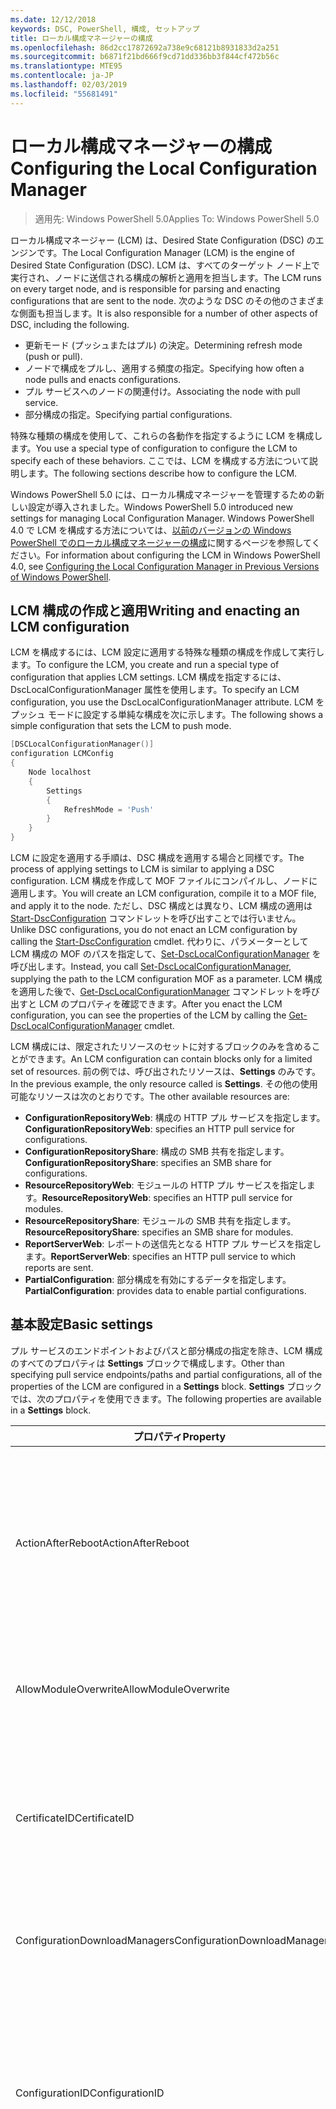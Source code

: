 ```yaml
---
ms.date: 12/12/2018
keywords: DSC, PowerShell, 構成, セットアップ
title: ローカル構成マネージャーの構成
ms.openlocfilehash: 86d2cc17872692a738e9c68121b8931833d2a251
ms.sourcegitcommit: b6871f21bd666f9cd71dd336bb3f844cf472b56c
ms.translationtype: MTE95
ms.contentlocale: ja-JP
ms.lasthandoff: 02/03/2019
ms.locfileid: "55681491"
---
```

# <a name="configuring-the-local-configuration-manager"></a><span data-ttu-id="95be9-103">ローカル構成マネージャーの構成</span><span class="sxs-lookup"><span data-stu-id="95be9-103">Configuring the Local Configuration Manager</span></span>

> <span data-ttu-id="95be9-104">適用先: Windows PowerShell 5.0</span><span class="sxs-lookup"><span data-stu-id="95be9-104">Applies To: Windows PowerShell 5.0</span></span>

<span data-ttu-id="95be9-105">ローカル構成マネージャー (LCM) は、Desired State Configuration (DSC) のエンジンです。</span><span class="sxs-lookup"><span data-stu-id="95be9-105">The Local Configuration Manager (LCM) is the engine of Desired State Configuration (DSC).</span></span>
<span data-ttu-id="95be9-106">LCM は、すべてのターゲット ノード上で実行され、ノードに送信される構成の解析と適用を担当します。</span><span class="sxs-lookup"><span data-stu-id="95be9-106">The LCM runs on every target node, and is responsible for parsing and enacting configurations that are sent to the node.</span></span>
<span data-ttu-id="95be9-107">次のような DSC のその他のさまざまな側面も担当します。</span><span class="sxs-lookup"><span data-stu-id="95be9-107">It is also responsible for a number of other aspects of DSC, including the following.</span></span>

- <span data-ttu-id="95be9-108">更新モード (プッシュまたはプル) の決定。</span><span class="sxs-lookup"><span data-stu-id="95be9-108">Determining refresh mode (push or pull).</span></span>
- <span data-ttu-id="95be9-109">ノードで構成をプルし、適用する頻度の指定。</span><span class="sxs-lookup"><span data-stu-id="95be9-109">Specifying how often a node pulls and enacts configurations.</span></span>
- <span data-ttu-id="95be9-110">プル サービスへのノードの関連付け。</span><span class="sxs-lookup"><span data-stu-id="95be9-110">Associating the node with pull service.</span></span>
- <span data-ttu-id="95be9-111">部分構成の指定。</span><span class="sxs-lookup"><span data-stu-id="95be9-111">Specifying partial configurations.</span></span>

<span data-ttu-id="95be9-112">特殊な種類の構成を使用して、これらの各動作を指定するように LCM を構成します。</span><span class="sxs-lookup"><span data-stu-id="95be9-112">You use a special type of configuration to configure the LCM to specify each of these behaviors.</span></span>
<span data-ttu-id="95be9-113">ここでは、LCM を構成する方法について説明します。</span><span class="sxs-lookup"><span data-stu-id="95be9-113">The following sections describe how to configure the LCM.</span></span>

<span data-ttu-id="95be9-114">Windows PowerShell 5.0 には、ローカル構成マネージャーを管理するための新しい設定が導入されました。</span><span class="sxs-lookup"><span data-stu-id="95be9-114">Windows PowerShell 5.0 introduced new settings for managing Local Configuration Manager.</span></span>
<span data-ttu-id="95be9-115">Windows PowerShell 4.0 で LCM を構成する方法については、[以前のバージョンの Windows PowerShell でのローカル構成マネージャーの構成](metaconfig4.md)に関するページを参照してください。</span><span class="sxs-lookup"><span data-stu-id="95be9-115">For information about configuring the LCM in Windows PowerShell 4.0, see [Configuring the Local Configuration Manager in Previous Versions of Windows PowerShell](metaconfig4.md).</span></span>

## <a name="writing-and-enacting-an-lcm-configuration"></a><span data-ttu-id="95be9-116">LCM 構成の作成と適用</span><span class="sxs-lookup"><span data-stu-id="95be9-116">Writing and enacting an LCM configuration</span></span>

<span data-ttu-id="95be9-117">LCM を構成するには、LCM 設定に適用する特殊な種類の構成を作成して実行します。</span><span class="sxs-lookup"><span data-stu-id="95be9-117">To configure the LCM, you create and run a special type of configuration that applies LCM settings.</span></span>
<span data-ttu-id="95be9-118">LCM 構成を指定するには、DscLocalConfigurationManager 属性を使用します。</span><span class="sxs-lookup"><span data-stu-id="95be9-118">To specify an LCM configuration, you use the DscLocalConfigurationManager attribute.</span></span>
<span data-ttu-id="95be9-119">LCM をプッシュ モードに設定する単純な構成を次に示します。</span><span class="sxs-lookup"><span data-stu-id="95be9-119">The following shows a simple configuration that sets the LCM to push mode.</span></span>

```powershell
[DSCLocalConfigurationManager()]
configuration LCMConfig
{
    Node localhost
    {
        Settings
        {
            RefreshMode = 'Push'
        }
    }
}
```

<span data-ttu-id="95be9-120">LCM に設定を適用する手順は、DSC 構成を適用する場合と同様です。</span><span class="sxs-lookup"><span data-stu-id="95be9-120">The process of applying settings to LCM is similar to applying a DSC configuration.</span></span>
<span data-ttu-id="95be9-121">LCM 構成を作成して MOF ファイルにコンパイルし、ノードに適用します。</span><span class="sxs-lookup"><span data-stu-id="95be9-121">You will create an LCM configuration, compile it to a MOF file, and apply it to the node.</span></span>
<span data-ttu-id="95be9-122">ただし、DSC 構成とは異なり、LCM 構成の適用は [Start-DscConfiguration](/powershell/module/psdesiredstateconfiguration/start-dscconfiguration) コマンドレットを呼び出すことでは行いません。</span><span class="sxs-lookup"><span data-stu-id="95be9-122">Unlike DSC configurations, you do not enact an LCM configuration by calling the [Start-DscConfiguration](/powershell/module/psdesiredstateconfiguration/start-dscconfiguration) cmdlet.</span></span>
<span data-ttu-id="95be9-123">代わりに、パラメーターとして LCM 構成の MOF のパスを指定して、[Set-DscLocalConfigurationManager](/powershell/module/PSDesiredStateConfiguration/Set-DscLocalConfigurationManager) を呼び出します。</span><span class="sxs-lookup"><span data-stu-id="95be9-123">Instead, you call [Set-DscLocalConfigurationManager](/powershell/module/PSDesiredStateConfiguration/Set-DscLocalConfigurationManager), supplying the path to the LCM configuration MOF as a parameter.</span></span>
<span data-ttu-id="95be9-124">LCM 構成を適用した後で、[Get-DscLocalConfigurationManager](/powershell/module/PSDesiredStateConfiguration/Get-DscLocalConfigurationManager) コマンドレットを呼び出すと LCM のプロパティを確認できます。</span><span class="sxs-lookup"><span data-stu-id="95be9-124">After you enact the LCM configuration, you can see the properties of the LCM by calling the [Get-DscLocalConfigurationManager](/powershell/module/PSDesiredStateConfiguration/Get-DscLocalConfigurationManager) cmdlet.</span></span>

<span data-ttu-id="95be9-125">LCM 構成には、限定されたリソースのセットに対するブロックのみを含めることができます。</span><span class="sxs-lookup"><span data-stu-id="95be9-125">An LCM configuration can contain blocks only for a limited set of resources.</span></span>
<span data-ttu-id="95be9-126">前の例では、呼び出されたリソースは、**Settings** のみです。</span><span class="sxs-lookup"><span data-stu-id="95be9-126">In the previous example, the only resource called is **Settings**.</span></span>
<span data-ttu-id="95be9-127">その他の使用可能なリソースは次のとおりです。</span><span class="sxs-lookup"><span data-stu-id="95be9-127">The other available resources are:</span></span>

* <span data-ttu-id="95be9-128">**ConfigurationRepositoryWeb**: 構成の HTTP プル サービスを指定します。</span><span class="sxs-lookup"><span data-stu-id="95be9-128">**ConfigurationRepositoryWeb**: specifies an HTTP pull service for configurations.</span></span>
* <span data-ttu-id="95be9-129">**ConfigurationRepositoryShare**: 構成の SMB 共有を指定します。</span><span class="sxs-lookup"><span data-stu-id="95be9-129">**ConfigurationRepositoryShare**: specifies an SMB share for configurations.</span></span>
* <span data-ttu-id="95be9-130">**ResourceRepositoryWeb**: モジュールの HTTP プル サービスを指定します。</span><span class="sxs-lookup"><span data-stu-id="95be9-130">**ResourceRepositoryWeb**: specifies an HTTP pull service for modules.</span></span>
* <span data-ttu-id="95be9-131">**ResourceRepositoryShare**: モジュールの SMB 共有を指定します。</span><span class="sxs-lookup"><span data-stu-id="95be9-131">**ResourceRepositoryShare**: specifies an SMB share for modules.</span></span>
* <span data-ttu-id="95be9-132">**ReportServerWeb**: レポートの送信先となる HTTP プル サービスを指定します。</span><span class="sxs-lookup"><span data-stu-id="95be9-132">**ReportServerWeb**: specifies an HTTP pull service to which reports are sent.</span></span>
* <span data-ttu-id="95be9-133">**PartialConfiguration**: 部分構成を有効にするデータを指定します。</span><span class="sxs-lookup"><span data-stu-id="95be9-133">**PartialConfiguration**: provides data to enable partial configurations.</span></span>

## <a name="basic-settings"></a><span data-ttu-id="95be9-134">基本設定</span><span class="sxs-lookup"><span data-stu-id="95be9-134">Basic settings</span></span>

<span data-ttu-id="95be9-135">プル サービスのエンドポイントおよびパスと部分構成の指定を除き、LCM 構成のすべてのプロパティは **Settings** ブロックで構成します。</span><span class="sxs-lookup"><span data-stu-id="95be9-135">Other than specifying pull service endpoints/paths and partial configurations, all of the properties of the LCM are configured in a **Settings** block.</span></span>
<span data-ttu-id="95be9-136">**Settings** ブロックでは、次のプロパティを使用できます。</span><span class="sxs-lookup"><span data-stu-id="95be9-136">The following properties are available in a **Settings** block.</span></span>

|  <span data-ttu-id="95be9-137">プロパティ</span><span class="sxs-lookup"><span data-stu-id="95be9-137">Property</span></span>  |  <span data-ttu-id="95be9-138">種類</span><span class="sxs-lookup"><span data-stu-id="95be9-138">Type</span></span>  |  <span data-ttu-id="95be9-139">説明</span><span class="sxs-lookup"><span data-stu-id="95be9-139">Description</span></span>   |
|----------- |------- |--------------- |
| <span data-ttu-id="95be9-140">ActionAfterReboot</span><span class="sxs-lookup"><span data-stu-id="95be9-140">ActionAfterReboot</span></span>| <span data-ttu-id="95be9-141">string</span><span class="sxs-lookup"><span data-stu-id="95be9-141">string</span></span>| <span data-ttu-id="95be9-142">構成の適用中の再起動後の動作を指定します。</span><span class="sxs-lookup"><span data-stu-id="95be9-142">Specifies what happens after a reboot during the application of a configuration.</span></span> <span data-ttu-id="95be9-143">指定できる値は __"ContinueConfiguration"__ と __"StopConfiguration"__ です。</span><span class="sxs-lookup"><span data-stu-id="95be9-143">The possible values are __"ContinueConfiguration"__ and __"StopConfiguration"__.</span></span> <ul><li> <span data-ttu-id="95be9-144">__ContinueConfiguration__: コンピューターの再起動後、現在の構成を引き続き適用します。</span><span class="sxs-lookup"><span data-stu-id="95be9-144">__ContinueConfiguration__: Continue applying the current configuration after machine reboot.</span></span> <span data-ttu-id="95be9-145">これは、既定値です。</span><span class="sxs-lookup"><span data-stu-id="95be9-145">This is the default value</span></span></li><li><span data-ttu-id="95be9-146">__StopConfiguration__: コンピューターの再起動後、現在の構成の適用を停止します。</span><span class="sxs-lookup"><span data-stu-id="95be9-146">__StopConfiguration__: Stop the current configuration after machine reboot.</span></span></li></ul>|
| <span data-ttu-id="95be9-147">AllowModuleOverwrite</span><span class="sxs-lookup"><span data-stu-id="95be9-147">AllowModuleOverwrite</span></span>| <span data-ttu-id="95be9-148">ブール</span><span class="sxs-lookup"><span data-stu-id="95be9-148">bool</span></span>| <span data-ttu-id="95be9-149">プル サービスからダウンロードされた新しい構成でのターゲット ノードの古い構成の上書きを許可する場合は、__$TRUE__。</span><span class="sxs-lookup"><span data-stu-id="95be9-149">__$TRUE__ if new configurations downloaded from the pull service are allowed to overwrite the old ones on the target node.</span></span> <span data-ttu-id="95be9-150">それ以外の場合は、$FALSE。</span><span class="sxs-lookup"><span data-stu-id="95be9-150">Otherwise, $FALSE.</span></span>|
| <span data-ttu-id="95be9-151">CertificateID</span><span class="sxs-lookup"><span data-stu-id="95be9-151">CertificateID</span></span>| <span data-ttu-id="95be9-152">string</span><span class="sxs-lookup"><span data-stu-id="95be9-152">string</span></span>| <span data-ttu-id="95be9-153">構成で渡される資格情報をセキュリティで保護するために使用される証明書の拇印。</span><span class="sxs-lookup"><span data-stu-id="95be9-153">The thumbprint of a certificate used to secure credentials passed in a configuration.</span></span> <span data-ttu-id="95be9-154">詳細については、「[Want to secure credentials in Windows PowerShell Desired State Configuration? (Windows PowerShell Desired State Configuration で資格情報をセキュリティ保護する)](http://blogs.msdn.com/b/powershell/archive/2014/01/31/want-to-secure-credentials-in-windows-powershell-desired-state-configuration.aspx)」をご覧ください。</span><span class="sxs-lookup"><span data-stu-id="95be9-154">For more information see [Want to secure credentials in Windows PowerShell Desired State Configuration](http://blogs.msdn.com/b/powershell/archive/2014/01/31/want-to-secure-credentials-in-windows-powershell-desired-state-configuration.aspx)?.</span></span> <br> <span data-ttu-id="95be9-155">__注:__ Azure Automation DSC プル サービスを使用している場合、このプロパティは自動で管理されます。</span><span class="sxs-lookup"><span data-stu-id="95be9-155">__Note:__ this is managed automatically if using Azure Automation DSC pull service.</span></span>|
| <span data-ttu-id="95be9-156">ConfigurationDownloadManagers</span><span class="sxs-lookup"><span data-stu-id="95be9-156">ConfigurationDownloadManagers</span></span>| <span data-ttu-id="95be9-157">CimInstance[]</span><span class="sxs-lookup"><span data-stu-id="95be9-157">CimInstance[]</span></span>| <span data-ttu-id="95be9-158">使われていません。</span><span class="sxs-lookup"><span data-stu-id="95be9-158">Obsolete.</span></span> <span data-ttu-id="95be9-159">構成プル サービスのエンドポイントを定義するには、__ConfigurationRepositoryWeb__ ブロックと __ConfigurationRepositoryShare__ ブロックを使用します。</span><span class="sxs-lookup"><span data-stu-id="95be9-159">Use __ConfigurationRepositoryWeb__ and __ConfigurationRepositoryShare__ blocks to define configuration pull service endpoints.</span></span>|
| <span data-ttu-id="95be9-160">ConfigurationID</span><span class="sxs-lookup"><span data-stu-id="95be9-160">ConfigurationID</span></span>| <span data-ttu-id="95be9-161">string</span><span class="sxs-lookup"><span data-stu-id="95be9-161">string</span></span>| <span data-ttu-id="95be9-162">旧バージョンのプル サービスとの互換性用。</span><span class="sxs-lookup"><span data-stu-id="95be9-162">For backwards compatibility with older pull service versions.</span></span> <span data-ttu-id="95be9-163">プル サービスから取得する構成ファイルを識別する GUID。</span><span class="sxs-lookup"><span data-stu-id="95be9-163">A GUID that identifies the configuration file to get from a pull service.</span></span> <span data-ttu-id="95be9-164">構成 MOF の名前が ConfigurationID.mof の場合、ノードはプル サービスで構成をプルします。</span><span class="sxs-lookup"><span data-stu-id="95be9-164">The node will pull configurations on the pull service if the name of the configuration MOF is named ConfigurationID.mof.</span></span><br> <span data-ttu-id="95be9-165">__注:__ このプロパティを設定した場合、__RegistrationKey__ を使用してプル サービスへノードを登録することはできません。</span><span class="sxs-lookup"><span data-stu-id="95be9-165">__Note:__ If you set this property, registering the node with a pull service by using __RegistrationKey__ does not work.</span></span> <span data-ttu-id="95be9-166">詳細については、「[構成名を使用したプル クライアントのセットアップ](../pull-server/pullClientConfigNames.md)」を参照してください。</span><span class="sxs-lookup"><span data-stu-id="95be9-166">For more information, see [Setting up a pull client with configuration names](../pull-server/pullClientConfigNames.md).</span></span>|
| <span data-ttu-id="95be9-167">ConfigurationMode</span><span class="sxs-lookup"><span data-stu-id="95be9-167">ConfigurationMode</span></span>| <span data-ttu-id="95be9-168">string</span><span class="sxs-lookup"><span data-stu-id="95be9-168">string</span></span> | <span data-ttu-id="95be9-169">LCM が実際に構成をターゲット ノードに適用する方法を指定します。</span><span class="sxs-lookup"><span data-stu-id="95be9-169">Specifies how the LCM actually applies the configuration to the target nodes.</span></span> <span data-ttu-id="95be9-170">指定できる値は __"ApplyOnly"__、__"ApplyAndMonitior"__、__"ApplyAndAutoCorrect"__ です。</span><span class="sxs-lookup"><span data-stu-id="95be9-170">Possible values are __"ApplyOnly"__,__"ApplyAndMonitor"__, and __"ApplyAndAutoCorrect"__.</span></span> <ul><li><span data-ttu-id="95be9-171">__ApplyOnly__: DSC によって構成が適用され、その後何も行われません。ただし、ターゲット ノードに新しい構成がプッシュされたか、新しい構成がサービスからプルされた場合を除きます。</span><span class="sxs-lookup"><span data-stu-id="95be9-171">__ApplyOnly__: DSC applies the configuration and does nothing further unless a new configuration is pushed to the target node or when a new configuration is pulled from a service.</span></span> <span data-ttu-id="95be9-172">新しい構成を最初に適用した後、DSC では以前に構成した状態からのずれを確認しません。</span><span class="sxs-lookup"><span data-stu-id="95be9-172">After initial application of a new configuration, DSC does not check for drift from a previously configured state.</span></span> <span data-ttu-id="95be9-173">DSC は成功するまで構成の適用を試みて、成功すると __ApplyOnly__ が有効になります。</span><span class="sxs-lookup"><span data-stu-id="95be9-173">Note that DSC will attempt to apply the configuration until it is successful before __ApplyOnly__ takes effect.</span></span> </li><li> <span data-ttu-id="95be9-174">__"ApplyAndMonitor"__: これは既定値です。</span><span class="sxs-lookup"><span data-stu-id="95be9-174">__ApplyAndMonitor__: This is the default value.</span></span> <span data-ttu-id="95be9-175">LCM は、新しい構成を適用します。</span><span class="sxs-lookup"><span data-stu-id="95be9-175">The LCM applies any new configurations.</span></span> <span data-ttu-id="95be9-176">新しい構成を最初に適用した後、ターゲット ノードが望ましい状態からずれた場合、DSC では、ログで不一致を報告します。</span><span class="sxs-lookup"><span data-stu-id="95be9-176">After initial application of a new configuration, if the target node drifts from the desired state, DSC reports the discrepancy in logs.</span></span> <span data-ttu-id="95be9-177">DSC は成功するまで構成の適用を試みて、成功すると __ApplyAndMonitor__ が有効になります。</span><span class="sxs-lookup"><span data-stu-id="95be9-177">Note that DSC will attempt to apply the configuration until it is successful before __ApplyAndMonitor__ takes effect.</span></span></li><li><span data-ttu-id="95be9-178">__ApplyAndAutoCorrect__: DSC によって新しい構成が適用されます。</span><span class="sxs-lookup"><span data-stu-id="95be9-178">__ApplyAndAutoCorrect__: DSC applies any new configurations.</span></span> <span data-ttu-id="95be9-179">新しい構成を最初に適用した後、ターゲット ノードが望ましい状態からずれた場合、DSC では、ログで不一致を報告し、現在の構成を再度適用します。</span><span class="sxs-lookup"><span data-stu-id="95be9-179">After initial application of a new configuration, if the target node drifts from the desired state, DSC reports the discrepancy in logs, and then re-applies the current configuration.</span></span></li></ul>|
| <span data-ttu-id="95be9-180">ConfigurationModeFrequencyMins</span><span class="sxs-lookup"><span data-stu-id="95be9-180">ConfigurationModeFrequencyMins</span></span>| <span data-ttu-id="95be9-181">UInt32</span><span class="sxs-lookup"><span data-stu-id="95be9-181">UInt32</span></span>| <span data-ttu-id="95be9-182">現在の構成がチェックおよび適用される頻度 (分単位)</span><span class="sxs-lookup"><span data-stu-id="95be9-182">How often, in minutes, the current configuration is checked and applied.</span></span> <span data-ttu-id="95be9-183">ConfigurationMode プロパティが ApplyOnly に設定されている場合、このプロパティは無視されます。</span><span class="sxs-lookup"><span data-stu-id="95be9-183">This property is ignored if the ConfigurationMode property is set to ApplyOnly.</span></span> <span data-ttu-id="95be9-184">既定値は 15 です。</span><span class="sxs-lookup"><span data-stu-id="95be9-184">The default value is 15.</span></span>|
| <span data-ttu-id="95be9-185">DebugMode</span><span class="sxs-lookup"><span data-stu-id="95be9-185">DebugMode</span></span>| <span data-ttu-id="95be9-186">string</span><span class="sxs-lookup"><span data-stu-id="95be9-186">string</span></span>| <span data-ttu-id="95be9-187">指定できる値は __None__、__ForceModuleImport__、および __All__ です。</span><span class="sxs-lookup"><span data-stu-id="95be9-187">Possible values are __None__, __ForceModuleImport__, and __All__.</span></span> <ul><li><span data-ttu-id="95be9-188">キャッシュされたリソースを使用する場合は、__None__ に設定します。</span><span class="sxs-lookup"><span data-stu-id="95be9-188">Set to __None__ to use cached resources.</span></span> <span data-ttu-id="95be9-189">これが既定値であり、運用シナリオではこの値を使う必要があります。</span><span class="sxs-lookup"><span data-stu-id="95be9-189">This is the default and should be used in production scenarios.</span></span></li><li><span data-ttu-id="95be9-190">__ForceModuleImport__ に設定すると、以前に読み込まれ、キャッシュされた DSC リソース モジュールも LCM によって再読み込みされます。</span><span class="sxs-lookup"><span data-stu-id="95be9-190">Setting to __ForceModuleImport__, causes the LCM to reload any DSC resource modules, even if they have been previously loaded and cached.</span></span> <span data-ttu-id="95be9-191">これは、使用時に各モジュールが再読み込みされるため、DSC 操作のパフォーマンスに影響します。</span><span class="sxs-lookup"><span data-stu-id="95be9-191">This impacts the performance of DSC operations as each module is reloaded on use.</span></span> <span data-ttu-id="95be9-192">通常、リソースのデバッグ中には、この値を使用します</span><span class="sxs-lookup"><span data-stu-id="95be9-192">Typically you would use this value while debugging a resource</span></span></li><li><span data-ttu-id="95be9-193">このリリースでは、__All__ は、__ForceModuleImport__ と同じです。</span><span class="sxs-lookup"><span data-stu-id="95be9-193">In this release, __All__ is same as __ForceModuleImport__</span></span></li></ul> |
| <span data-ttu-id="95be9-194">RebootNodeIfNeeded</span><span class="sxs-lookup"><span data-stu-id="95be9-194">RebootNodeIfNeeded</span></span>| <span data-ttu-id="95be9-195">ブール</span><span class="sxs-lookup"><span data-stu-id="95be9-195">bool</span></span>| <span data-ttu-id="95be9-196">これを設定`$true`リソースを使用して、ノードを再起動するように、`$global:DSCMachineStatus`フラグ。</span><span class="sxs-lookup"><span data-stu-id="95be9-196">Set this to `$true` to allow resources to reboot the Node using the `$global:DSCMachineStatus` flag.</span></span> <span data-ttu-id="95be9-197">設定しない場合は、再起動が必要な構成のノードを手動で再起動する必要があります。</span><span class="sxs-lookup"><span data-stu-id="95be9-197">Otherwise, you will have to manually reboot the node for any configuration that requires it.</span></span> <span data-ttu-id="95be9-198">既定値は `$false` です。</span><span class="sxs-lookup"><span data-stu-id="95be9-198">The default value is `$false`.</span></span> <span data-ttu-id="95be9-199">DSC 以外 (Windows インストーラーなど) で再起動の条件が有効化されている場合にこの設定を使用するには、この設定を [xPendingReboot](https://github.com/powershell/xpendingreboot) モジュールと併用します。</span><span class="sxs-lookup"><span data-stu-id="95be9-199">To use this setting when a reboot condition is enacted by something other than DSC (such as Windows Installer), combine this setting with the [xPendingReboot](https://github.com/powershell/xpendingreboot) module.</span></span>|
| <span data-ttu-id="95be9-200">RefreshMode</span><span class="sxs-lookup"><span data-stu-id="95be9-200">RefreshMode</span></span>| <span data-ttu-id="95be9-201">string</span><span class="sxs-lookup"><span data-stu-id="95be9-201">string</span></span>| <span data-ttu-id="95be9-202">LCM が構成を取得する方法を指定します。</span><span class="sxs-lookup"><span data-stu-id="95be9-202">Specifies how the LCM gets configurations.</span></span> <span data-ttu-id="95be9-203">指定できる値は、__"Disabled"__、__"Push"__、__"Pull"__ です。</span><span class="sxs-lookup"><span data-stu-id="95be9-203">The possible values are __"Disabled"__, __"Push"__, and __"Pull"__.</span></span> <ul><li><span data-ttu-id="95be9-204">__"Disabled"__: このノードの DSC 構成が無効になります。</span><span class="sxs-lookup"><span data-stu-id="95be9-204">__Disabled__: DSC configurations are disabled for this node.</span></span></li><li> <span data-ttu-id="95be9-205">__"Push"__: [Start-DscConfiguration](/powershell/module/psdesiredstateconfiguration/start-dscconfiguration) コマンドレットを呼び出すことによって構成を開始します。</span><span class="sxs-lookup"><span data-stu-id="95be9-205">__Push__: Configurations are initiated by calling the [Start-DscConfiguration](/powershell/module/psdesiredstateconfiguration/start-dscconfiguration) cmdlet.</span></span> <span data-ttu-id="95be9-206">構成は、ノードにすぐに適用されます。</span><span class="sxs-lookup"><span data-stu-id="95be9-206">The configuration is applied immediately to the node.</span></span> <span data-ttu-id="95be9-207">これは、既定値です。</span><span class="sxs-lookup"><span data-stu-id="95be9-207">This is the default value.</span></span></li><li><span data-ttu-id="95be9-208">__Pull:__ プル サービスまたは SMB パスで構成を定期的にチェックするようにノードを構成します。</span><span class="sxs-lookup"><span data-stu-id="95be9-208">__Pull:__ The node is configured to regularly check for configurations from a pull service or SMB path.</span></span> <span data-ttu-id="95be9-209">このプロパティを __Pull__ に設定する場合、__ConfigurationRepositoryWeb__ ブロックまたは __ConfigurationRepositoryShare__ ブロックで HTTP (サービス) または SMB (共有) パスを指定する必要があります。</span><span class="sxs-lookup"><span data-stu-id="95be9-209">If this property is set to __Pull__, you must specify an HTTP (service) or SMB (share) path in a __ConfigurationRepositoryWeb__ or __ConfigurationRepositoryShare__ block.</span></span></li></ul>|
| <span data-ttu-id="95be9-210">RefreshFrequencyMins</span><span class="sxs-lookup"><span data-stu-id="95be9-210">RefreshFrequencyMins</span></span>| <span data-ttu-id="95be9-211">Uint32</span><span class="sxs-lookup"><span data-stu-id="95be9-211">Uint32</span></span>| <span data-ttu-id="95be9-212">LCM がプル サービスをチェックして最新の構成を取得する時間間隔 (分)。</span><span class="sxs-lookup"><span data-stu-id="95be9-212">The time interval, in minutes, at which the LCM checks a pull service to get updated configurations.</span></span> <span data-ttu-id="95be9-213">この値は、LCM がプル モードで構成されていない場合は無視されます。</span><span class="sxs-lookup"><span data-stu-id="95be9-213">This value is ignored if the LCM is not configured in pull mode.</span></span> <span data-ttu-id="95be9-214">既定値は 30 です。</span><span class="sxs-lookup"><span data-stu-id="95be9-214">The default value is 30.</span></span>|
| <span data-ttu-id="95be9-215">ReportManagers</span><span class="sxs-lookup"><span data-stu-id="95be9-215">ReportManagers</span></span>| <span data-ttu-id="95be9-216">CimInstance[]</span><span class="sxs-lookup"><span data-stu-id="95be9-216">CimInstance[]</span></span>| <span data-ttu-id="95be9-217">使われていません。</span><span class="sxs-lookup"><span data-stu-id="95be9-217">Obsolete.</span></span> <span data-ttu-id="95be9-218">プル サービスへデータをレポートするエンドポイントを定義するには、__ReportServerWeb__ ブロックを使用します。</span><span class="sxs-lookup"><span data-stu-id="95be9-218">Use __ReportServerWeb__ blocks to define an endpoint to send reporting data to a pull service.</span></span>|
| <span data-ttu-id="95be9-219">ResourceModuleManagers</span><span class="sxs-lookup"><span data-stu-id="95be9-219">ResourceModuleManagers</span></span>| <span data-ttu-id="95be9-220">CimInstance[]</span><span class="sxs-lookup"><span data-stu-id="95be9-220">CimInstance[]</span></span>| <span data-ttu-id="95be9-221">使われていません。</span><span class="sxs-lookup"><span data-stu-id="95be9-221">Obsolete.</span></span> <span data-ttu-id="95be9-222">プル サービスの HTTP エンドポイントまたは SMB パスを定義するには、__ResourceRepositoryWeb__ ブロックまたは __ResourceRepositoryShare__ ブロックをそれぞれ使用します。</span><span class="sxs-lookup"><span data-stu-id="95be9-222">Use __ResourceRepositoryWeb__ and __ResourceRepositoryShare__ blocks to define pull service HTTP endpoints or SMB paths, respectively.</span></span>|
| <span data-ttu-id="95be9-223">PartialConfigurations</span><span class="sxs-lookup"><span data-stu-id="95be9-223">PartialConfigurations</span></span>| <span data-ttu-id="95be9-224">CimInstance</span><span class="sxs-lookup"><span data-stu-id="95be9-224">CimInstance</span></span>| <span data-ttu-id="95be9-225">実装されていません。</span><span class="sxs-lookup"><span data-stu-id="95be9-225">Not implemented.</span></span> <span data-ttu-id="95be9-226">使用しないでください。</span><span class="sxs-lookup"><span data-stu-id="95be9-226">Do not use.</span></span>|
| <span data-ttu-id="95be9-227">StatusRetentionTimeInDays</span><span class="sxs-lookup"><span data-stu-id="95be9-227">StatusRetentionTimeInDays</span></span> | <span data-ttu-id="95be9-228">UInt32</span><span class="sxs-lookup"><span data-stu-id="95be9-228">UInt32</span></span>| <span data-ttu-id="95be9-229">LCM が現在の構成の状態を保持する日数。</span><span class="sxs-lookup"><span data-stu-id="95be9-229">The number of days the LCM keeps the status of the current configuration.</span></span>|

> [!NOTE]
> <span data-ttu-id="95be9-230">LCM が開始、 **ConfigurationModeFrequencyMins**サイクルに基づいて。</span><span class="sxs-lookup"><span data-stu-id="95be9-230">The LCM starts the **ConfigurationModeFrequencyMins** cycle based on:</span></span>
>
> - <span data-ttu-id="95be9-231">使用して新しい metaconfig を適用します。 `Set-DscLocalConfigurationManager`</span><span class="sxs-lookup"><span data-stu-id="95be9-231">A new metaconfig is applied using `Set-DscLocalConfigurationManager`</span></span>
> - <span data-ttu-id="95be9-232">コンピューターの再起動</span><span class="sxs-lookup"><span data-stu-id="95be9-232">A machine restart</span></span>
>
> <span data-ttu-id="95be9-233">タイマーのプロセスが発生した任意の条件と 30 秒、サイクル内で検出されると、クラッシュが再起動されます。</span><span class="sxs-lookup"><span data-stu-id="95be9-233">For any condition where the timer process experiences a crash, that will be detected within 30 seconds and the cycle will be restarted.</span></span>
> <span data-ttu-id="95be9-234">同時実行操作は、サイクルを遅れる可能性がありますから開始して、この操作の期間が構成済みのサイクルの頻度を超えた場合、次のタイマーは開始されません。</span><span class="sxs-lookup"><span data-stu-id="95be9-234">A concurrent operation could delay the cycle from being started, if the duration of this operation exceeds the configured cycle frequency, the next timer will not start.</span></span>
>
> <span data-ttu-id="95be9-235">例ではの metaconfig は 15 分間のプル頻度で構成され、プルは、t1 に発生します。</span><span class="sxs-lookup"><span data-stu-id="95be9-235">Example, the metaconfig is configured at a 15 minute pull frequency and a pull occurs at T1.</span></span>  <span data-ttu-id="95be9-236">ノードは、16 分の作業を完了できません。</span><span class="sxs-lookup"><span data-stu-id="95be9-236">The Node does not finish work for 16 minutes.</span></span>  <span data-ttu-id="95be9-237">最初のサイクルは 15 分間は無視され、T1 + 15 + 15 で [次へ] のプルが実行されます。</span><span class="sxs-lookup"><span data-stu-id="95be9-237">The first 15 minute cycle is ignored, and next pull will happen at T1+15+15.</span></span>

## <a name="pull-service"></a><span data-ttu-id="95be9-238">プル サービス</span><span class="sxs-lookup"><span data-stu-id="95be9-238">Pull service</span></span>

<span data-ttu-id="95be9-239">LCM 構成では、次の種類のプル サービス エンドポイントを定義できます。</span><span class="sxs-lookup"><span data-stu-id="95be9-239">LCM configuration supports defining the following types of pull service endpoints:</span></span>

- <span data-ttu-id="95be9-240">**構成サーバー**: DSC 構成のリポジトリ。</span><span class="sxs-lookup"><span data-stu-id="95be9-240">**Configuration server**: A repository for DSC configurations.</span></span> <span data-ttu-id="95be9-241">**ConfigurationRepositoryWeb** (Web ベースのサーバーの場合) ブロックと **ConfigurationRepositoryShare** (SMB ベースのサーバーの場合) ブロックを使用して、構成サーバーを定義します。</span><span class="sxs-lookup"><span data-stu-id="95be9-241">Define configuration servers by using **ConfigurationRepositoryWeb** (for web-based servers) and **ConfigurationRepositoryShare** (for SMB-based servers) blocks.</span></span>
- <span data-ttu-id="95be9-242">**リソース サーバー**: PowerShell モジュールとしてパッケージ化された DSC リソースのリポジトリ。</span><span class="sxs-lookup"><span data-stu-id="95be9-242">**Resource server**: A repository for DSC resources, packaged as PowerShell modules.</span></span> <span data-ttu-id="95be9-243">**ResourceRepositoryWeb** (Web ベースのサーバーの場合) ブロックと **ResourceRepositoryShare** (SMB ベースのサーバーの場合) ブロックを使用して、リソース サーバーを定義します。</span><span class="sxs-lookup"><span data-stu-id="95be9-243">Define resource servers by using **ResourceRepositoryWeb** (for web-based servers) and **ResourceRepositoryShare** (for SMB-based servers) blocks.</span></span>
- <span data-ttu-id="95be9-244">**レポート サーバー**: DSC がレポート データを送信するサービス。</span><span class="sxs-lookup"><span data-stu-id="95be9-244">**Report server**: A service that DSC sends report data to.</span></span> <span data-ttu-id="95be9-245">**ReportServerWeb** ブロックを使用して、レポート サーバーを定義します。</span><span class="sxs-lookup"><span data-stu-id="95be9-245">Define report servers by using **ReportServerWeb** blocks.</span></span> <span data-ttu-id="95be9-246">レポート サーバーは、Web サービスである必要があります。</span><span class="sxs-lookup"><span data-stu-id="95be9-246">A report server must be a web service.</span></span>

<span data-ttu-id="95be9-247">プル サービスの詳細については、[Desired State Configuration プル サービス](../pull-server/pullServer.md)に関するページを参照してください。</span><span class="sxs-lookup"><span data-stu-id="95be9-247">For more details on pull service see, [Desired State Configuration Pull Service](../pull-server/pullServer.md).</span></span>

## <a name="configuration-server-blocks"></a><span data-ttu-id="95be9-248">構成サーバーのブロック</span><span class="sxs-lookup"><span data-stu-id="95be9-248">Configuration server blocks</span></span>

<span data-ttu-id="95be9-249">Web ベースの構成サーバーを定義するには、**ConfigurationRepositoryWeb** ブロックを作成します。</span><span class="sxs-lookup"><span data-stu-id="95be9-249">To define a web-based configuration server, you create a **ConfigurationRepositoryWeb** block.</span></span>
<span data-ttu-id="95be9-250">**ConfigurationRepositoryWeb** は次のプロパティを定義します。</span><span class="sxs-lookup"><span data-stu-id="95be9-250">A **ConfigurationRepositoryWeb** defines the following properties.</span></span>

|<span data-ttu-id="95be9-251">プロパティ</span><span class="sxs-lookup"><span data-stu-id="95be9-251">Property</span></span>|<span data-ttu-id="95be9-252">種類</span><span class="sxs-lookup"><span data-stu-id="95be9-252">Type</span></span>|<span data-ttu-id="95be9-253">説明</span><span class="sxs-lookup"><span data-stu-id="95be9-253">Description</span></span>|
|---|---|---|
|<span data-ttu-id="95be9-254">AllowUnsecureConnection</span><span class="sxs-lookup"><span data-stu-id="95be9-254">AllowUnsecureConnection</span></span>|<span data-ttu-id="95be9-255">ブール</span><span class="sxs-lookup"><span data-stu-id="95be9-255">bool</span></span>|<span data-ttu-id="95be9-256">認証なしのノードからサーバーへの接続を許可するには、**$TRUE** に設定します。</span><span class="sxs-lookup"><span data-stu-id="95be9-256">Set to **$TRUE** to allow connections from the node to the server without authentication.</span></span> <span data-ttu-id="95be9-257">認証を要求するには、**$FALSE** に設定します。</span><span class="sxs-lookup"><span data-stu-id="95be9-257">Set to **$FALSE** to require authentication.</span></span>|
|<span data-ttu-id="95be9-258">CertificateID</span><span class="sxs-lookup"><span data-stu-id="95be9-258">CertificateID</span></span>|<span data-ttu-id="95be9-259">string</span><span class="sxs-lookup"><span data-stu-id="95be9-259">string</span></span>|<span data-ttu-id="95be9-260">サーバーへの認証に使用される証明書の拇印。</span><span class="sxs-lookup"><span data-stu-id="95be9-260">The thumbprint of a certificate used to authenticate to the server.</span></span>|
|<span data-ttu-id="95be9-261">ConfigurationNames</span><span class="sxs-lookup"><span data-stu-id="95be9-261">ConfigurationNames</span></span>|<span data-ttu-id="95be9-262">String[]</span><span class="sxs-lookup"><span data-stu-id="95be9-262">String[]</span></span>|<span data-ttu-id="95be9-263">ターゲット ノードによってプルされる構成の名前の配列。</span><span class="sxs-lookup"><span data-stu-id="95be9-263">An array of names of configurations to be pulled by the target node.</span></span> <span data-ttu-id="95be9-264">ノードが **RegistrationKey** を使用してプル サービスに登録されている場合にのみ使用します。</span><span class="sxs-lookup"><span data-stu-id="95be9-264">These are used only if the node is registered with the pull service by using a **RegistrationKey**.</span></span> <span data-ttu-id="95be9-265">詳細については、「[構成名を使用したプル クライアントのセットアップ](../pull-server/pullClientConfigNames.md)」を参照してください。</span><span class="sxs-lookup"><span data-stu-id="95be9-265">For more information, see [Setting up a pull client with configuration names](../pull-server/pullClientConfigNames.md).</span></span>|
|<span data-ttu-id="95be9-266">RegistrationKey</span><span class="sxs-lookup"><span data-stu-id="95be9-266">RegistrationKey</span></span>|<span data-ttu-id="95be9-267">string</span><span class="sxs-lookup"><span data-stu-id="95be9-267">string</span></span>|<span data-ttu-id="95be9-268">プル サービスにノードを登録する GUID。</span><span class="sxs-lookup"><span data-stu-id="95be9-268">A GUID that registers the node with the pull service.</span></span> <span data-ttu-id="95be9-269">詳細については、「[構成名を使用したプル クライアントのセットアップ](../pull-server/pullClientConfigNames.md)」を参照してください。</span><span class="sxs-lookup"><span data-stu-id="95be9-269">For more information, see [Setting up a pull client with configuration names](../pull-server/pullClientConfigNames.md).</span></span>|
|<span data-ttu-id="95be9-270">ServerURL</span><span class="sxs-lookup"><span data-stu-id="95be9-270">ServerURL</span></span>|<span data-ttu-id="95be9-271">string</span><span class="sxs-lookup"><span data-stu-id="95be9-271">string</span></span>|<span data-ttu-id="95be9-272">構成サービスの URL。</span><span class="sxs-lookup"><span data-stu-id="95be9-272">The URL of the configuration service.</span></span>|

<span data-ttu-id="95be9-273">オンプレミス ノードの ConfigurationRepositoryWeb 値の設定を簡単に行うサンプル スクリプトが用意されています。「[DSC メタ構成の生成](https://docs.microsoft.com/azure/automation/automation-dsc-onboarding#generating-dsc-metaconfigurations)」を参照してください。</span><span class="sxs-lookup"><span data-stu-id="95be9-273">An example script to simplify configuring the ConfigurationRepositoryWeb value for on-premises nodes is available - see [Generating DSC metaconfigurations](https://docs.microsoft.com/azure/automation/automation-dsc-onboarding#generating-dsc-metaconfigurations)</span></span>

<span data-ttu-id="95be9-274">SMB ベースの構成サーバーを定義するには、**ConfigurationRepositoryShare** ブロックを作成します。</span><span class="sxs-lookup"><span data-stu-id="95be9-274">To define an SMB-based configuration server, you create a **ConfigurationRepositoryShare** block.</span></span>
<span data-ttu-id="95be9-275">**ConfigurationRepositoryShare** は次のプロパティを定義します。</span><span class="sxs-lookup"><span data-stu-id="95be9-275">A **ConfigurationRepositoryShare** defines the following properties.</span></span>

|<span data-ttu-id="95be9-276">プロパティ</span><span class="sxs-lookup"><span data-stu-id="95be9-276">Property</span></span>|<span data-ttu-id="95be9-277">種類</span><span class="sxs-lookup"><span data-stu-id="95be9-277">Type</span></span>|<span data-ttu-id="95be9-278">説明</span><span class="sxs-lookup"><span data-stu-id="95be9-278">Description</span></span>|
|---|---|---|
|<span data-ttu-id="95be9-279">Credential</span><span class="sxs-lookup"><span data-stu-id="95be9-279">Credential</span></span>|<span data-ttu-id="95be9-280">MSFT_Credential</span><span class="sxs-lookup"><span data-stu-id="95be9-280">MSFT_Credential</span></span>|<span data-ttu-id="95be9-281">SMB 共有への認証に使用される資格情報。</span><span class="sxs-lookup"><span data-stu-id="95be9-281">The credential used to authenticate to the SMB share.</span></span>|
|<span data-ttu-id="95be9-282">SourcePath</span><span class="sxs-lookup"><span data-stu-id="95be9-282">SourcePath</span></span>|<span data-ttu-id="95be9-283">string</span><span class="sxs-lookup"><span data-stu-id="95be9-283">string</span></span>|<span data-ttu-id="95be9-284">SMB 共有のパス。</span><span class="sxs-lookup"><span data-stu-id="95be9-284">The path of the SMB share.</span></span>|

## <a name="resource-server-blocks"></a><span data-ttu-id="95be9-285">リソース サーバーのブロック</span><span class="sxs-lookup"><span data-stu-id="95be9-285">Resource server blocks</span></span>

<span data-ttu-id="95be9-286">Web ベースのリソース サーバーを定義するには、**ResourceRepositoryWeb** ブロックを作成します。</span><span class="sxs-lookup"><span data-stu-id="95be9-286">To define a web-based resource server, you create a **ResourceRepositoryWeb** block.</span></span>
<span data-ttu-id="95be9-287">**ResourceRepositoryWeb** は次のプロパティを定義します。</span><span class="sxs-lookup"><span data-stu-id="95be9-287">A **ResourceRepositoryWeb** defines the following properties.</span></span>

|<span data-ttu-id="95be9-288">プロパティ</span><span class="sxs-lookup"><span data-stu-id="95be9-288">Property</span></span>|<span data-ttu-id="95be9-289">種類</span><span class="sxs-lookup"><span data-stu-id="95be9-289">Type</span></span>|<span data-ttu-id="95be9-290">説明</span><span class="sxs-lookup"><span data-stu-id="95be9-290">Description</span></span>|
|---|---|---|
|<span data-ttu-id="95be9-291">AllowUnsecureConnection</span><span class="sxs-lookup"><span data-stu-id="95be9-291">AllowUnsecureConnection</span></span>|<span data-ttu-id="95be9-292">ブール</span><span class="sxs-lookup"><span data-stu-id="95be9-292">bool</span></span>|<span data-ttu-id="95be9-293">認証なしのノードからサーバーへの接続を許可するには、**$TRUE** に設定します。</span><span class="sxs-lookup"><span data-stu-id="95be9-293">Set to **$TRUE** to allow connections from the node to the server without authentication.</span></span> <span data-ttu-id="95be9-294">認証を要求するには、**$FALSE** に設定します。</span><span class="sxs-lookup"><span data-stu-id="95be9-294">Set to **$FALSE** to require authentication.</span></span>|
|<span data-ttu-id="95be9-295">CertificateID</span><span class="sxs-lookup"><span data-stu-id="95be9-295">CertificateID</span></span>|<span data-ttu-id="95be9-296">string</span><span class="sxs-lookup"><span data-stu-id="95be9-296">string</span></span>|<span data-ttu-id="95be9-297">サーバーへの認証に使用される証明書の拇印。</span><span class="sxs-lookup"><span data-stu-id="95be9-297">The thumbprint of a certificate used to authenticate to the server.</span></span>|
|<span data-ttu-id="95be9-298">RegistrationKey</span><span class="sxs-lookup"><span data-stu-id="95be9-298">RegistrationKey</span></span>|<span data-ttu-id="95be9-299">string</span><span class="sxs-lookup"><span data-stu-id="95be9-299">string</span></span>|<span data-ttu-id="95be9-300">プル サービスにノードを指定する GUID。</span><span class="sxs-lookup"><span data-stu-id="95be9-300">A GUID that identifies the node to the pull service.</span></span>|
|<span data-ttu-id="95be9-301">ServerURL</span><span class="sxs-lookup"><span data-stu-id="95be9-301">ServerURL</span></span>|<span data-ttu-id="95be9-302">string</span><span class="sxs-lookup"><span data-stu-id="95be9-302">string</span></span>|<span data-ttu-id="95be9-303">構成サーバーの URL。</span><span class="sxs-lookup"><span data-stu-id="95be9-303">The URL of the configuration server.</span></span>|

<span data-ttu-id="95be9-304">オンプレミス ノードの ResourceRepositoryWeb 値の設定を簡単に行うサンプル スクリプトが用意されています。「[DSC メタ構成の生成](https://docs.microsoft.com/azure/automation/automation-dsc-onboarding#generating-dsc-metaconfigurations)」を参照してください。</span><span class="sxs-lookup"><span data-stu-id="95be9-304">An example script to simplify configuring the ResourceRepositoryWeb value for on-premises nodes is available - see [Generating DSC metaconfigurations](https://docs.microsoft.com/azure/automation/automation-dsc-onboarding#generating-dsc-metaconfigurations)</span></span>

<span data-ttu-id="95be9-305">SMB ベースのリソース サーバーを定義するには、**ResourceRepositoryShare** ブロックを作成します。</span><span class="sxs-lookup"><span data-stu-id="95be9-305">To define an SMB-based resource server, you create a **ResourceRepositoryShare** block.</span></span>
<span data-ttu-id="95be9-306">**ResourceRepositoryShare** は次のプロパティを定義します。</span><span class="sxs-lookup"><span data-stu-id="95be9-306">**ResourceRepositoryShare** defines the following properties.</span></span>

|<span data-ttu-id="95be9-307">プロパティ</span><span class="sxs-lookup"><span data-stu-id="95be9-307">Property</span></span>|<span data-ttu-id="95be9-308">種類</span><span class="sxs-lookup"><span data-stu-id="95be9-308">Type</span></span>|<span data-ttu-id="95be9-309">説明</span><span class="sxs-lookup"><span data-stu-id="95be9-309">Description</span></span>|
|---|---|---|
|<span data-ttu-id="95be9-310">Credential</span><span class="sxs-lookup"><span data-stu-id="95be9-310">Credential</span></span>|<span data-ttu-id="95be9-311">MSFT_Credential</span><span class="sxs-lookup"><span data-stu-id="95be9-311">MSFT_Credential</span></span>|<span data-ttu-id="95be9-312">SMB 共有への認証に使用される資格情報。</span><span class="sxs-lookup"><span data-stu-id="95be9-312">The credential used to authenticate to the SMB share.</span></span> <span data-ttu-id="95be9-313">資格情報を渡す例については、「[DSC SMB プル サーバーのセットアップ](../pull-server/pullServerSMB.md)」をご覧ください。</span><span class="sxs-lookup"><span data-stu-id="95be9-313">For an example of passing credentials, see [Setting up a DSC SMB pull server](../pull-server/pullServerSMB.md)</span></span>|
|<span data-ttu-id="95be9-314">SourcePath</span><span class="sxs-lookup"><span data-stu-id="95be9-314">SourcePath</span></span>|<span data-ttu-id="95be9-315">string</span><span class="sxs-lookup"><span data-stu-id="95be9-315">string</span></span>|<span data-ttu-id="95be9-316">SMB 共有のパス。</span><span class="sxs-lookup"><span data-stu-id="95be9-316">The path of the SMB share.</span></span>|

## <a name="report-server-blocks"></a><span data-ttu-id="95be9-317">レポート サーバーのブロック</span><span class="sxs-lookup"><span data-stu-id="95be9-317">Report server blocks</span></span>

<span data-ttu-id="95be9-318">レポート サーバーを定義するには、**ReportServerWeb** ブロックを作成します。</span><span class="sxs-lookup"><span data-stu-id="95be9-318">To define a report server, you create a **ReportServerWeb** block.</span></span>
<span data-ttu-id="95be9-319">レポート サーバーの役割には、SMB ベースのプル サービスとの互換性はありません。</span><span class="sxs-lookup"><span data-stu-id="95be9-319">The report server role is not compatible with SMB based pull service.</span></span>
<span data-ttu-id="95be9-320">**ReportServerWeb** は次のプロパティを定義します。</span><span class="sxs-lookup"><span data-stu-id="95be9-320">**ReportServerWeb** defines the following properties.</span></span>

|<span data-ttu-id="95be9-321">プロパティ</span><span class="sxs-lookup"><span data-stu-id="95be9-321">Property</span></span>|<span data-ttu-id="95be9-322">種類</span><span class="sxs-lookup"><span data-stu-id="95be9-322">Type</span></span>|<span data-ttu-id="95be9-323">説明</span><span class="sxs-lookup"><span data-stu-id="95be9-323">Description</span></span>|
|---|---|---|
|<span data-ttu-id="95be9-324">AllowUnsecureConnection</span><span class="sxs-lookup"><span data-stu-id="95be9-324">AllowUnsecureConnection</span></span>|<span data-ttu-id="95be9-325">ブール</span><span class="sxs-lookup"><span data-stu-id="95be9-325">bool</span></span>|<span data-ttu-id="95be9-326">認証なしのノードからサーバーへの接続を許可するには、**$TRUE** に設定します。</span><span class="sxs-lookup"><span data-stu-id="95be9-326">Set to **$TRUE** to allow connections from the node to the server without authentication.</span></span> <span data-ttu-id="95be9-327">認証を要求するには、**$FALSE** に設定します。</span><span class="sxs-lookup"><span data-stu-id="95be9-327">Set to **$FALSE** to require authentication.</span></span>|
|<span data-ttu-id="95be9-328">CertificateID</span><span class="sxs-lookup"><span data-stu-id="95be9-328">CertificateID</span></span>|<span data-ttu-id="95be9-329">string</span><span class="sxs-lookup"><span data-stu-id="95be9-329">string</span></span>|<span data-ttu-id="95be9-330">サーバーへの認証に使用される証明書の拇印。</span><span class="sxs-lookup"><span data-stu-id="95be9-330">The thumbprint of a certificate used to authenticate to the server.</span></span>|
|<span data-ttu-id="95be9-331">RegistrationKey</span><span class="sxs-lookup"><span data-stu-id="95be9-331">RegistrationKey</span></span>|<span data-ttu-id="95be9-332">string</span><span class="sxs-lookup"><span data-stu-id="95be9-332">string</span></span>|<span data-ttu-id="95be9-333">プル サービスにノードを指定する GUID。</span><span class="sxs-lookup"><span data-stu-id="95be9-333">A GUID that identifies the node to the pull service.</span></span>|
|<span data-ttu-id="95be9-334">ServerURL</span><span class="sxs-lookup"><span data-stu-id="95be9-334">ServerURL</span></span>|<span data-ttu-id="95be9-335">string</span><span class="sxs-lookup"><span data-stu-id="95be9-335">string</span></span>|<span data-ttu-id="95be9-336">構成サーバーの URL。</span><span class="sxs-lookup"><span data-stu-id="95be9-336">The URL of the configuration server.</span></span>|

<span data-ttu-id="95be9-337">オンプレミス ノードの ReportServerWeb 値の設定を簡単に行うサンプル スクリプトが用意されています。「[DSC メタ構成の生成](https://docs.microsoft.com/azure/automation/automation-dsc-onboarding#generating-dsc-metaconfigurations)」を参照してください。</span><span class="sxs-lookup"><span data-stu-id="95be9-337">An example script to simplify configuring the ReportServerWeb value for on-premises nodes is available - see [Generating DSC metaconfigurations](https://docs.microsoft.com/azure/automation/automation-dsc-onboarding#generating-dsc-metaconfigurations)</span></span>

## <a name="partial-configurations"></a><span data-ttu-id="95be9-338">部分構成</span><span class="sxs-lookup"><span data-stu-id="95be9-338">Partial configurations</span></span>

<span data-ttu-id="95be9-339">部分構成を定義するには、**PartialConfiguration** ブロックを作成します。</span><span class="sxs-lookup"><span data-stu-id="95be9-339">To define a partial configuration, you create a **PartialConfiguration** block.</span></span>
<span data-ttu-id="95be9-340">部分構成の詳細については、「[PowerShell Desired State Configuration の部分構成](../pull-server/partialConfigs.md)」をご覧ください。</span><span class="sxs-lookup"><span data-stu-id="95be9-340">For more information about partial configurations, see [DSC Partial configurations](../pull-server/partialConfigs.md).</span></span>
<span data-ttu-id="95be9-341">**PartialConfiguration** は次のプロパティを定義します。</span><span class="sxs-lookup"><span data-stu-id="95be9-341">**PartialConfiguration** defines the following properties.</span></span>

|<span data-ttu-id="95be9-342">プロパティ</span><span class="sxs-lookup"><span data-stu-id="95be9-342">Property</span></span>|<span data-ttu-id="95be9-343">種類</span><span class="sxs-lookup"><span data-stu-id="95be9-343">Type</span></span>|<span data-ttu-id="95be9-344">説明</span><span class="sxs-lookup"><span data-stu-id="95be9-344">Description</span></span>|
|---|---|---|
|<span data-ttu-id="95be9-345">ConfigurationSource</span><span class="sxs-lookup"><span data-stu-id="95be9-345">ConfigurationSource</span></span>|<span data-ttu-id="95be9-346">string[]</span><span class="sxs-lookup"><span data-stu-id="95be9-346">string[]</span></span>|<span data-ttu-id="95be9-347">**ConfigurationRepositoryWeb** および **ConfigurationRepositoryShare** ブロックで以前に定義した、部分構成をプルする構成サーバーの名前の配列。</span><span class="sxs-lookup"><span data-stu-id="95be9-347">An array of names of configuration servers, previously defined in **ConfigurationRepositoryWeb** and **ConfigurationRepositoryShare** blocks, where the partial configuration is pulled from.</span></span>|
|<span data-ttu-id="95be9-348">DependsOn</span><span class="sxs-lookup"><span data-stu-id="95be9-348">DependsOn</span></span>|<span data-ttu-id="95be9-349">string{}</span><span class="sxs-lookup"><span data-stu-id="95be9-349">string{}</span></span>|<span data-ttu-id="95be9-350">この部分構成が適用される前に完了する必要があるその他の構成の名前の一覧。</span><span class="sxs-lookup"><span data-stu-id="95be9-350">A list of names of other configurations that must be completed before this partial configuration is applied.</span></span>|
|<span data-ttu-id="95be9-351">説明</span><span class="sxs-lookup"><span data-stu-id="95be9-351">Description</span></span>|<span data-ttu-id="95be9-352">string</span><span class="sxs-lookup"><span data-stu-id="95be9-352">string</span></span>|<span data-ttu-id="95be9-353">部分構成を記述するために使用するテキスト。</span><span class="sxs-lookup"><span data-stu-id="95be9-353">Text used to describe the partial configuration.</span></span>|
|<span data-ttu-id="95be9-354">ExclusiveResources</span><span class="sxs-lookup"><span data-stu-id="95be9-354">ExclusiveResources</span></span>|<span data-ttu-id="95be9-355">string[]</span><span class="sxs-lookup"><span data-stu-id="95be9-355">string[]</span></span>|<span data-ttu-id="95be9-356">この部分構成に固有のリソースの配列。</span><span class="sxs-lookup"><span data-stu-id="95be9-356">An array of resources exclusive to this partial configuration.</span></span>|
|<span data-ttu-id="95be9-357">RefreshMode</span><span class="sxs-lookup"><span data-stu-id="95be9-357">RefreshMode</span></span>|<span data-ttu-id="95be9-358">string</span><span class="sxs-lookup"><span data-stu-id="95be9-358">string</span></span>|<span data-ttu-id="95be9-359">LCM がこの部分構成を取得する方法を指定します。</span><span class="sxs-lookup"><span data-stu-id="95be9-359">Specifies how the LCM gets this partial configuration.</span></span> <span data-ttu-id="95be9-360">指定できる値は、__"Disabled"__、__"Push"__、__"Pull"__ です。</span><span class="sxs-lookup"><span data-stu-id="95be9-360">The possible values are __"Disabled"__, __"Push"__, and __"Pull"__.</span></span> <ul><li><span data-ttu-id="95be9-361">__Disabled__: この部分的な構成が無効になります。</span><span class="sxs-lookup"><span data-stu-id="95be9-361">__Disabled__: This partial configuration is disabled.</span></span></li><li> <span data-ttu-id="95be9-362">__Push__: [Publish-DscConfiguration](/powershell/module/PSDesiredStateConfiguration/Publish-DscConfiguration) コマンドレットを呼び出すと、部分構成がノードにプッシュされます。</span><span class="sxs-lookup"><span data-stu-id="95be9-362">__Push__: The partial configuration is pushed to the node by calling the [Publish-DscConfiguration](/powershell/module/PSDesiredStateConfiguration/Publish-DscConfiguration) cmdlet.</span></span> <span data-ttu-id="95be9-363">ノードのすべての部分構成がプッシュされたか、またはサービスからプルされた後、`Start-DscConfiguration –UseExisting` を呼び出すことで構成を開始できます。</span><span class="sxs-lookup"><span data-stu-id="95be9-363">After all partial configurations for the node are either pushed or pulled from a service, the configuration can be started by calling `Start-DscConfiguration –UseExisting`.</span></span> <span data-ttu-id="95be9-364">これは、既定値です。</span><span class="sxs-lookup"><span data-stu-id="95be9-364">This is the default value.</span></span></li><li><span data-ttu-id="95be9-365">__Pull__: プル サービスで部分構成を定期的にチェックするようにノードを構成します。</span><span class="sxs-lookup"><span data-stu-id="95be9-365">__Pull:__ The node is configured to regularly check for partial configuration from a pull service.</span></span> <span data-ttu-id="95be9-366">このプロパティを __Pull__ に設定する場合、__ConfigurationSource__ プロパティでプル サービスを指定する必要があります。</span><span class="sxs-lookup"><span data-stu-id="95be9-366">If this property is set to __Pull__, you must specify a pull service in a __ConfigurationSource__ property.</span></span> <span data-ttu-id="95be9-367">Azure Automation プル サービスの詳細については、「[Azure Automation DSC Overview](https://docs.microsoft.com/azure/automation/automation-dsc-overview)」を参照してください。</span><span class="sxs-lookup"><span data-stu-id="95be9-367">For more information about Azure Automation pull service, see [Azure Automation DSC Overview](https://docs.microsoft.com/azure/automation/automation-dsc-overview).</span></span></li></ul>|
|<span data-ttu-id="95be9-368">ResourceModuleSource</span><span class="sxs-lookup"><span data-stu-id="95be9-368">ResourceModuleSource</span></span>|<span data-ttu-id="95be9-369">string[]</span><span class="sxs-lookup"><span data-stu-id="95be9-369">string[]</span></span>|<span data-ttu-id="95be9-370">この部分構成に必要なリソースのダウンロード元となるリソース サーバーの名前の配列。</span><span class="sxs-lookup"><span data-stu-id="95be9-370">An array of the names of resource servers from which to download required resources for this partial configuration.</span></span> <span data-ttu-id="95be9-371">これらの名前では、**ResourceRepositoryWeb** ブロックおよび **ResourceRepositoryShare** ブロックで以前に定義したサービス エンドポイントを参照する必要があります。</span><span class="sxs-lookup"><span data-stu-id="95be9-371">These names must refer to service endpoints previously defined in **ResourceRepositoryWeb** and **ResourceRepositoryShare** blocks.</span></span>|

<span data-ttu-id="95be9-372">__注:__ 部分構成は Azure Automation DSC でサポートされていますが、各 Automation アカウントからプルできる構成はノードごとに 1 つだけです。</span><span class="sxs-lookup"><span data-stu-id="95be9-372">__Note:__ partial configurations are supported with Azure Automation DSC, but only one configuration can be pulled from each automation account per node.</span></span>

## <a name="see-also"></a><span data-ttu-id="95be9-373">参照</span><span class="sxs-lookup"><span data-stu-id="95be9-373">See Also</span></span>

### <a name="concepts"></a><span data-ttu-id="95be9-374">概念</span><span class="sxs-lookup"><span data-stu-id="95be9-374">Concepts</span></span>
[<span data-ttu-id="95be9-375">Desired State Configuration の概要</span><span class="sxs-lookup"><span data-stu-id="95be9-375">Desired State Configuration Overview</span></span>](../overview/overview.md)

[<span data-ttu-id="95be9-376">Azure Automation DSC の使用</span><span class="sxs-lookup"><span data-stu-id="95be9-376">Getting started with Azure Automation DSC</span></span>](https://docs.microsoft.com/azure/automation/automation-dsc-getting-started)

### <a name="other-resources"></a><span data-ttu-id="95be9-377">その他のリソース</span><span class="sxs-lookup"><span data-stu-id="95be9-377">Other Resources</span></span>

[<span data-ttu-id="95be9-378">Set-DscLocalConfigurationManager</span><span class="sxs-lookup"><span data-stu-id="95be9-378">Set-DscLocalConfigurationManager</span></span>](/powershell/module/PSDesiredStateConfiguration/Set-DscLocalConfigurationManager)

[<span data-ttu-id="95be9-379">構成名を使用したプル クライアントのセットアップ</span><span class="sxs-lookup"><span data-stu-id="95be9-379">Setting up a pull client with configuration names</span></span>](../pull-server/pullClientConfigNames.md)
